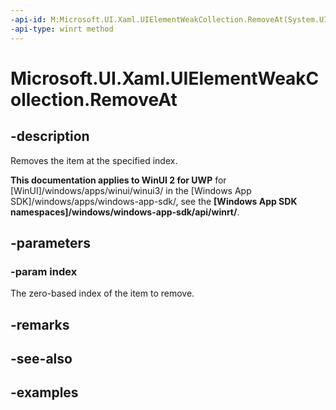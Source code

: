 ```yaml
---
-api-id: M:Microsoft.UI.Xaml.UIElementWeakCollection.RemoveAt(System.UInt32)
-api-type: winrt method
---
```


<!-- Method syntax.
public void UIElementWeakCollection.RemoveAt(UInt32 index)
-->

# Microsoft.UI.Xaml.UIElementWeakCollection.RemoveAt

## -description

Removes the item at the specified index.

**This documentation applies to WinUI 2 for UWP** for [WinUI]/windows/apps/winui/winui3/ in the [Windows App SDK]/windows/apps/windows-app-sdk/, see the **[Windows App SDK namespaces]/windows/windows-app-sdk/api/winrt/**.

## -parameters
### -param index

The zero-based index of the item to remove.

## -remarks

## -see-also

## -examples

